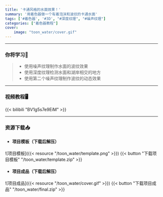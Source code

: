 ```yaml
---
title: '卡通风格的水面效果！'
summary: '用着色器做一个有着泡沫和波纹的卡通水面'
tags: ['#着色器', '#3D', "#深度纹理", "#噪声纹理"]
categories: ["着色器教程"]
cover:
    image: "toon_water/cover.gif"
---
```


---
### 你将学习📖
>- 使用噪声纹理制作水面的波纹效果
>- 使用深度纹理检测水面和湖岸相交的地方
>- 使用第二个噪声纹理制作波纹的动态效果

---

### 视频教程🖥️
{{< bilibili "BV1g5s7e9EiM" >}}

---

### 资源下载📥
- #### 项目模板（下载后解压）
![项目模板]({{< resource "/toon_water/template.png" >}})
{{< button "下载项目模板" "/toon_water/template.zip" >}}

- #### 项目成品（下载后解压）
![项目成品]({{< resource "/toon_water/cover.gif" >}})
{{< button "下载项目成品" "/toon_water/final.zip" >}}